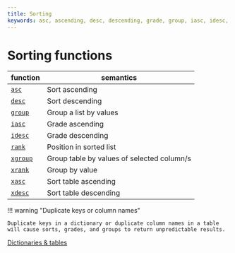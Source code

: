 ```yaml
---
title: Sorting
keywords: asc, ascending, desc, descending, grade, group, iasc, idesc, kdb+, q, rank, sort, xgroup, xrank
---
```


# Sorting functions



function                        | semantics
--------------------------------|------------------------
[`asc`](../ref/asc.md)          | Sort ascending 
[`desc`](../ref/desc.md#desc)   | Sort descending
[`group`](../ref/group.md)      | Group a list by values
[`iasc`](../ref/asc.md#iasc)    | Grade ascending 
[`idesc`](../ref/desc.md#idesc) | Grade descending
[`rank`](../ref/rank.md)        | Position in sorted list
[`xgroup`](../ref/xgroup.md)    | Group table by values of selected column/s
[`xrank`](../ref/xrank.md)      | Group by value
[`xasc`](../ref/asc.md#xasc)    | Sort table ascending
[`xdesc`](../ref/desc.md#xdesc) | Sort table descending


!!! warning "Duplicate keys or column names"

    Duplicate keys in a dictionary or duplicate column names in a table will cause sorts, grades, and groups to return unpredictable results.


<i class="far fa-hand-point-right"></i> 
[Dictionaries & tables](dictsandtables.md)

